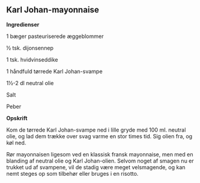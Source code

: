 ## Karl Johan-mayonnaise

**Ingredienser**

1 bæger pasteuriserede æggeblommer

½ tsk. dijonsennep

1 tsk. hvidvinseddike

1 håndfuld tørrede Karl Johan-svampe

1½-2 dl neutral olie

Salt

Peber

**Opskrift**

Kom de tørrede Karl Johan-svampe ned i lille gryde med 100 ml. neutral
olie, og lad dem trække over svag varme en stor times tid. Sig olien
fra, og køl ned.

Rør mayonnaisen ligesom ved en klassisk fransk mayonnaise, men med en
blanding af neutral olie og Karl Johan-olien. Selvom noget af smagen nu
er trukket ud af svampene, vil de stadig være meget velsmagende, og kan
nemt steges op som tilbehør eller bruges i en risotto.

